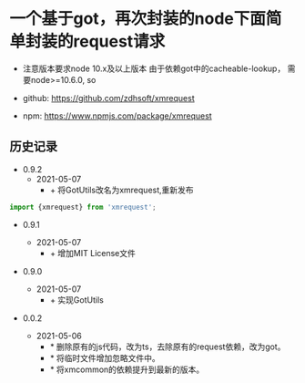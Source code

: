 # 一个基于got，再次封装的node下面简单封装的request请求
- 注意版本要求node 10.x及以上版本 由于依赖got中的cacheable-lookup， 需要node>=10.6.0, so

- github: https://github.com/zdhsoft/xmrequest
- npm: https://www.npmjs.com/package/xmrequest

## 历史记录
- 0.9.2
  - 2021-05-07
    - \+ 将GotUtils改名为xmrequest,重新发布
```typescript
import {xmrequest} from 'xmrequest';
```

- 0.9.1
  - 2021-05-07
    - \+ 增加MIT License文件

- 0.9.0
  - 2021-05-07
    - \+ 实现GotUtils
- 0.0.2
  - 2021-05-06
    - \* 删除原有的js代码，改为ts，去除原有的request依赖，改为got。
    - \* 将临时文件增加忽略文件中。
    - \* 将xmcommon的依赖提升到最新的版本。
